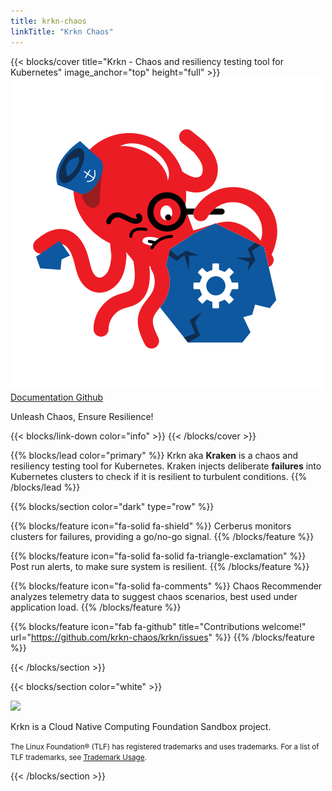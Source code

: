 ```yaml
---
title: krkn-chaos
linkTitle: "Krkn Chaos"
---
```


{{< blocks/cover title="Krkn - Chaos and resiliency testing tool for Kubernetes" image_anchor="top" height="full" >}}
<img class="w-25 mb-4" src="img/2024_krkn_logo__Krkn_Full.svg" alt="Krkn logo" />
<a class="btn btn-lg btn-primary me-3 mb-4" href="/docs/">
  Documentation <i class="fas fa-arrow-alt-circle-right ms-2"></i>
</a>
<a class="btn btn-lg btn-secondary me-3 mb-4" href="https://github.com/krkn-chaos">
  Github <i class="fab fa-github ms-2 "></i>
</a>
<p class="lead mt-5">Unleash Chaos, Ensure Resilience!  
</p>
{{< blocks/link-down color="info" >}}
{{< /blocks/cover >}}


{{% blocks/lead color="primary" %}}
Krkn aka **Kraken** is a chaos and resiliency testing tool for Kubernetes. Kraken injects deliberate **failures** into Kubernetes clusters to check if it is resilient to turbulent conditions.
{{% /blocks/lead %}}


{{% blocks/section color="dark" type="row" %}}

{{% blocks/feature icon="fa-solid fa-shield" %}}
Cerberus monitors clusters for failures, providing a go/no-go signal.
{{% /blocks/feature %}}

{{% blocks/feature icon="fa-solid fa-solid fa-triangle-exclamation" %}}
Post run alerts, to make sure system is resilient.
{{% /blocks/feature %}}

{{% blocks/feature icon="fa-solid fa-comments" %}}
Chaos Recommender analyzes telemetry data to suggest chaos scenarios, best used under application load.
{{% /blocks/feature %}}

<!-- {{% blocks/feature icon="fa-solid fa-list-check" %}}
Cordons & drains worker nodes before reboot, uncordoning them after.
{{% /blocks/feature %}} -->

{{% blocks/feature icon="fab fa-github" title="Contributions welcome!" url="https://github.com/krkn-chaos/krkn/issues" %}}
{{% /blocks/feature %}}

{{< /blocks/section >}}

{{< blocks/section color="white" >}}

  <div class="container">
    <div class="row">
      <img src="/img/cncf-color.png" width="600px" class="cncf-logo img-fluid mb-3">
    </div>
    <div class="row">
      <p class="text-muted">Krkn is a Cloud Native Computing Foundation Sandbox project.</p>
    </div>
    <div class="row">
      <small class="text-muted">The Linux Foundation® (TLF) has registered trademarks and uses trademarks. For a list of TLF trademarks, see <a href="https://www.linuxfoundation.org/trademark-usage/">Trademark Usage</a>.</small>
    </div>
  </div>

{{< /blocks/section >}}